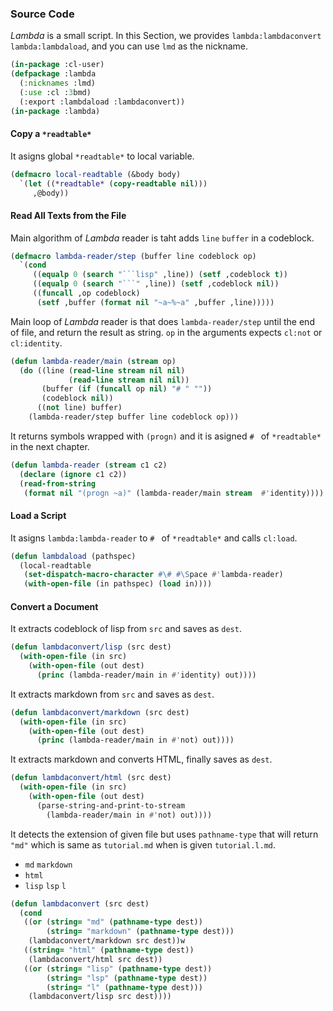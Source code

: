 ### Source Code

*Lambda* is a small script. In this Section, we provides `lambda:lambdaconvert`
`lambda:lambdaload`, and you can use `lmd` as the nickname.

```lisp
(in-package :cl-user)
(defpackage :lambda
  (:nicknames :lmd)
  (:use :cl :3bmd)
  (:export :lambdaload :lambdaconvert))
(in-package :lambda)
```

#### Copy a `*readtable*`

It asigns global `*readtable*` to local variable.

```lisp
(defmacro local-readtable (&body body)
  `(let ((*readtable* (copy-readtable nil)))
     ,@body))
```

#### Read All Texts from the File

Main algorithm of *Lambda* reader is taht adds `line` `buffer` in a codeblock.

```lisp
(defmacro lambda-reader/step (buffer line codeblock op)
  `(cond
     ((equalp 0 (search "```lisp" ,line)) (setf ,codeblock t))
     ((equalp 0 (search "```" ,line)) (setf ,codeblock nil))
     ((funcall ,op codeblock)
      (setf ,buffer (format nil "~a~%~a" ,buffer ,line)))))
```

Main loop of *Lambda* reader is that does `lambda-reader/step` until the end of
file, and return the result as string. `op` in the arguments expects `cl:not`
or `cl:identity`.

```lisp
(defun lambda-reader/main (stream op)
  (do ((line (read-line stream nil nil)
             (read-line stream nil nil))
       (buffer (if (funcall op nil) "# " ""))
       (codeblock nil))
      ((not line) buffer)
    (lambda-reader/step buffer line codeblock op)))
```

It returns symbols wrapped with `(progn)` and it is asigned `# ` of
`*readtable*` in the next chapter.

```lisp
(defun lambda-reader (stream c1 c2)
  (declare (ignore c1 c2))
  (read-from-string
   (format nil "(progn ~a)" (lambda-reader/main stream  #'identity))))
```

#### Load a Script

It asigns `lambda:lambda-reader` to `# ` of `*readtable*` and calls `cl:load`.

```lisp
(defun lambdaload (pathspec)
  (local-readtable
   (set-dispatch-macro-character #\# #\Space #'lambda-reader)
   (with-open-file (in pathspec) (load in))))
```

#### Convert a Document

It extracts codeblock of lisp from `src` and saves as `dest`.

```lisp
(defun lambdaconvert/lisp (src dest)
  (with-open-file (in src)
    (with-open-file (out dest)
      (princ (lambda-reader/main in #'identity) out))))
```

It extracts markdown from `src` and saves as `dest`.

```lisp
(defun lambdaconvert/markdown (src dest)
  (with-open-file (in src)
    (with-open-file (out dest)
      (princ (lambda-reader/main in #'not) out))))
```

It extracts markdown and converts HTML, finally saves as `dest`.

```lisp
(defun lambdaconvert/html (src dest)
  (with-open-file (in src)
    (with-open-file (out dest)
      (parse-string-and-print-to-stream
        (lambda-reader/main in #'not) out))))
```

It detects the extension of given file but uses `pathname-type` that
will return `"md"` which is same as `tutorial.md` when is given
`tutorial.l.md`.

- `md` `markdown`
- `html`
- `lisp` `lsp` `l`

```lisp
(defun lambdaconvert (src dest)
  (cond
   ((or (string= "md" (pathname-type dest))
        (string= "markdown" (pathname-type dest)))
    (lambdaconvert/markdown src dest))w
   ((string= "html" (pathname-type dest))
    (lambdaconvert/html src dest))
   ((or (string= "lisp" (pathname-type dest))
        (string= "lsp" (pathname-type dest))
        (string= "l" (pathname-type dest)))
    (lambdaconvert/lisp src dest))))
```

